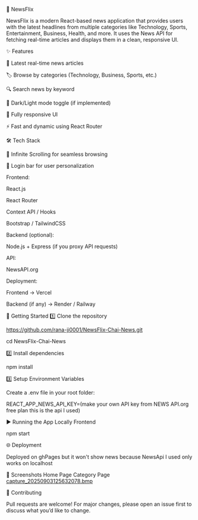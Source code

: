 📰 NewsFlix

NewsFlix is a modern React-based news application that provides users with the latest headlines from multiple categories like Technology, Sports, Entertainment, Business, Health, and more. It uses the News API for fetching real-time articles and displays them in a clean, responsive UI.

✨ Features

📰 Latest real-time news articles

🏷️ Browse by categories (Technology, Business, Sports, etc.)

🔍 Search news by keyword

🌙 Dark/Light mode toggle (if implemented)

📱 Fully responsive UI

⚡ Fast and dynamic using React Router

🛠️ Tech Stack

🔄 Infinite Scrolling for seamless browsing

🔑 Login bar for user personalization

Frontend:

React.js

React Router

Context API / Hooks

Bootstrap / TailwindCSS

Backend (optional):

Node.js + Express (if you proxy API requests)

API:

NewsAPI.org

Deployment:

Frontend → Vercel

Backend (if any) → Render / Railway

🚀 Getting Started
1️⃣ Clone the repository

https://github.com/rana-ji0001/NewsFlix-Chai-News.git

cd NewsFlix-Chai-News

2️⃣ Install dependencies

npm install

3️⃣ Setup Environment Variables

Create a .env file in your root folder:

REACT_APP_NEWS_API_KEY=(make your own API key from NEWS API.org free plan this is the api I used)

▶️ Running the App Locally
Frontend

npm start

🌐 Deployment

Deployed on ghPages but it won't show news because NewsApi I used only works on localhost

📸 Screenshots
Home Page	Category Page
[capture_20250903125632078.bmp](https://github.com/user-attachments/files/22112004/capture_20250903125632078.bmp)

	
🤝 Contributing

Pull requests are welcome! For major changes, please open an issue first to discuss what you’d like to change.






